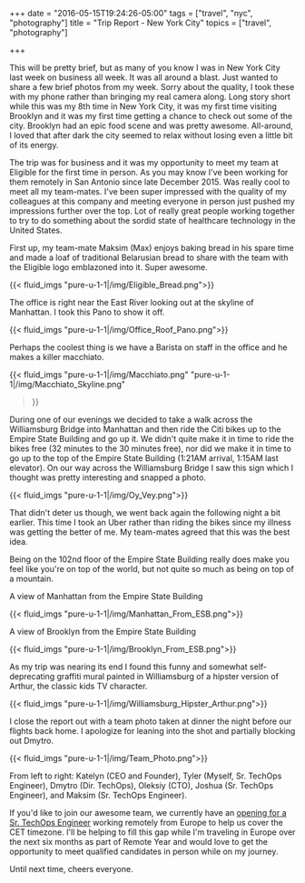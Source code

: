 +++
date = "2016-05-15T19:24:26-05:00"
tags = ["travel", "nyc", "photography"]
title = "Trip Report - New York City"
topics = ["travel", "photography"]

+++

This will be pretty brief, but as many of you know I was in New York City last week on business all week.  It was all around a blast.  Just wanted to share a few brief photos from my week.  Sorry about the quality, I took these with my phone rather than bringing my real camera along.  Long story short while this was my 8th time in New York City, it was my first time visiting Brooklyn and it was my first time getting a chance to check out some of the city.  Brooklyn had an epic food scene and was pretty awesome.  All-around, I loved that after dark the city seemed to relax without losing even a little bit of its energy.

The trip was for business and it was my opportunity to meet my team at Eligible for the first time in person.  As you may know I've been working for them remotely in San Antonio since late December 2015.  Was really cool to meet all my team-mates.  I've been super impressed with the quality of my colleagues at this company and meeting everyone in person just pushed my impressions further over the top.  Lot of really great people working together to try to do something about the sordid state of healthcare technology in the United States.

First up, my team-mate Maksim (Max) enjoys baking bread in his spare time and made a loaf of traditional Belarusian bread to share with the team with the Eligible logo emblazoned into it.  Super awesome.

{{< fluid_imgs "pure-u-1-1|/img/Eligible_Bread.png">}}

The office is right near the East River looking out at the skyline of Manhattan.  I took this Pano to show it off.

{{< fluid_imgs "pure-u-1-1|/img/Office_Roof_Pano.png">}}

Perhaps the coolest thing is we have a Barista on staff in the office and he makes a killer macchiato.

{{< fluid_imgs 
	"pure-u-1-1|/img/Macchiato.png"
	"pure-u-1-1|/img/Macchiato_Skyline.png"
>}}

During one of our evenings we decided to take a walk across the Williamsburg Bridge into Manhattan and then ride the Citi bikes up to the Empire State Building and go up it.  We didn't quite make it in time to ride the bikes free (32 minutes to the 30 minutes free), nor did we make it in time to go up to the top of the Empire State Building (1:21AM arrival, 1:15AM last elevator).  On our way across the Williamsburg Bridge I saw this sign which I thought was pretty interesting and snapped a photo.

{{< fluid_imgs "pure-u-1-1|/img/Oy_Vey.png">}}

That didn't deter us though, we went back again the following night a bit earlier.  This time I took an Uber rather than riding the bikes since my illness was getting the better of me.  My team-mates agreed that this was the best idea.

Being on the 102nd floor of the Empire State Building really does make you feel like you're on top of the world, but not quite so much as being on top of a mountain.

A view of Manhattan from the Empire State Building

{{< fluid_imgs "pure-u-1-1|/img/Manhattan_From_ESB.png">}}

A view of Brooklyn from the Empire State Building

{{< fluid_imgs "pure-u-1-1|/img/Brooklyn_From_ESB.png">}}


As my trip was nearing its end I found this funny and somewhat self-deprecating graffiti mural painted in Williamsburg of a hipster version of Arthur, the classic kids TV character.

{{< fluid_imgs "pure-u-1-1|/img/Williamsburg_Hipster_Arthur.png">}}

I close the report out with a team photo taken at dinner the night before our flights back home.  I apologize for leaning into the shot and partially blocking out Dmytro.

{{< fluid_imgs "pure-u-1-1|/img/Team_Photo.png">}}

From left to right: Katelyn (CEO and Founder), Tyler (Myself, Sr. TechOps Engineer), Dmytro (Dir. TechOps), Oleksiy (CTO), Joshua (Sr. TechOps Engineer), and Maksim (Sr. TechOps Engineer).

If you'd like to join our awesome team, we currently have an [opening for a Sr. TechOps Engineer](https://jobs.lever.co/eligible/ad2e59e6-66e2-425a-aa73-c326a2a70197) working remotely from Europe to help us cover the CET timezone.  I'll be helping to fill this gap while I'm traveling in Europe over the next six months as part of Remote Year and would love to get the opportunity to meet qualified candidates in person while on my journey.

Until next time, cheers everyone.